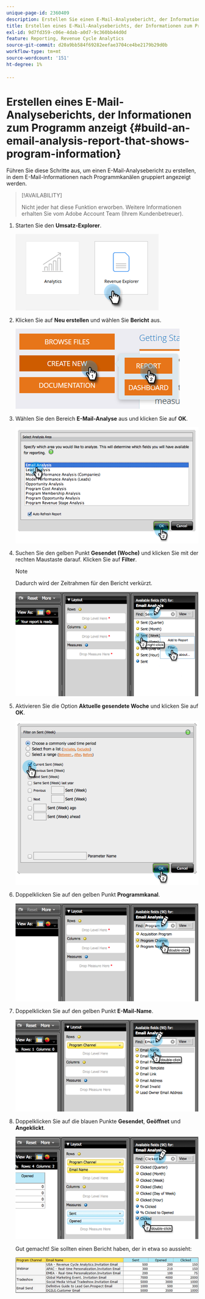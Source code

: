 ```yaml
---
unique-page-id: 2360409
description: Erstellen Sie einen E-Mail-Analysebericht, der Informationen zum Programm - Marketo-Dokumente - Produktdokumentation anzeigt.
title: Erstellen eines E-Mail-Analyseberichts, der Informationen zum Programm anzeigt
exl-id: 9d7fd359-c06e-4dab-a0d7-9c360bb44d0d
feature: Reporting, Revenue Cycle Analytics
source-git-commit: d20a9bb584f69282eefae3704ce4be2179b29d0b
workflow-type: tm+mt
source-wordcount: '151'
ht-degree: 1%

---
```


# Erstellen eines E-Mail-Analyseberichts, der Informationen zum Programm anzeigt {#build-an-email-analysis-report-that-shows-program-information}

Führen Sie diese Schritte aus, um einen E-Mail-Analysebericht zu erstellen, in dem E-Mail-Informationen nach Programmkanälen gruppiert angezeigt werden.

>[!AVAILABILITY]
>
>Nicht jeder hat diese Funktion erworben. Weitere Informationen erhalten Sie vom Adobe Account Team (Ihrem Kundenbetreuer).

1. Starten Sie den **Umsatz-Explorer**.

   ![](assets/report-that-shows-program-information-1.png)

1. Klicken Sie auf **Neu erstellen** und wählen Sie **Bericht** aus.

   ![](assets/report-that-shows-program-information-2.png)

1. Wählen Sie den Bereich **E-Mail-Analyse** aus und klicken Sie auf **OK**.

   ![](assets/image2014-9-17-19-3a43-3a20.png)

1. Suchen Sie den gelben Punkt **Gesendet (Woche)** und klicken Sie mit der rechten Maustaste darauf. Klicken Sie auf **Filter**.

   >[!NOTE]
   >
   >Dadurch wird der Zeitrahmen für den Bericht verkürzt.

   ![](assets/image2014-9-17-19-3a43-3a49.png)

1. Aktivieren Sie die Option **Aktuelle gesendete Woche** und klicken Sie auf **OK**.

   ![](assets/image2014-9-17-19-3a43-3a59.png)

1. Doppelklicken Sie auf den gelben Punkt **Programmkanal**.

   ![](assets/image2014-9-17-19-3a44-3a14.png)

1. Doppelklicken Sie auf den gelben Punkt **E-Mail-Name**.

   ![](assets/image2014-9-17-19-3a44-3a34.png)

1. Doppelklicken Sie auf die blauen Punkte **Gesendet**, **Geöffnet** und **Angeklickt**.

   ![](assets/image2014-9-17-19-3a44-3a41.png)

   Gut gemacht! Sie sollten einen Bericht haben, der in etwa so aussieht:

   ![](assets/image2014-9-17-19-3a45-3a1.png)
